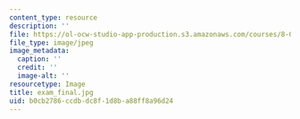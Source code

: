 ```yaml
---
content_type: resource
description: ''
file: https://ol-ocw-studio-app-production.s3.amazonaws.com/courses/8-03sc-physics-iii-vibrations-and-waves-fall-2016/b0cb2786ccdbdc8f1d8ba88ff8a96d24_exam_final.jpg
file_type: image/jpeg
image_metadata:
  caption: ''
  credit: ''
  image-alt: ''
resourcetype: Image
title: exam_final.jpg
uid: b0cb2786-ccdb-dc8f-1d8b-a88ff8a96d24
---
```

